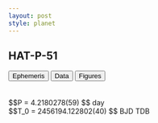 ```yaml
---
layout: post
style: planet
---
```

<script src="../js/planets.js"></script>

## HAT-P-51

<!-- Tab links -->
<div class="tab">
<button class="tablinks" onclick="openCity(event, 'Ephemeris')">Ephemeris</button>
<button class="tablinks" onclick="openCity(event, 'Data')">Data</button>
<button class="tablinks" onclick="openCity(event, 'Figures')">Figures</button>
</div>

<!-- Tab content -->
<div id="Ephemeris" class="tabcontent" markdown="1">
<br/><br/>
$$P = 4.2180278(59) $$ day <br/>
$$T_0 = 2456194.122802(40) $$ BJD TDB
<br/><br/>
<br/><br/>
</div>


